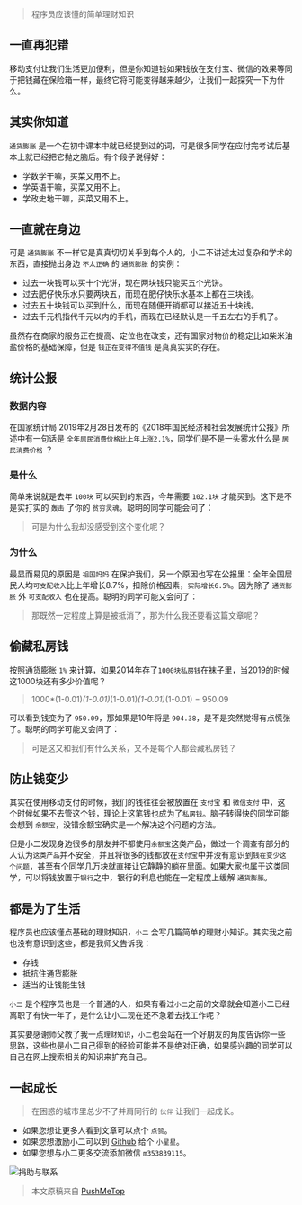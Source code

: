 > 程序员应该懂的简单理财知识

## 一直再犯错

移动支付让我们生活更加便利，但是你知道钱如果钱放在支付宝、微信的效果等同于把钱藏在保险箱一样，最终它将可能变得越来越少，让我们一起探究一下为什么。

## 其实你知道

`通货膨胀` 是一个在初中课本中就已经提到过的词，可是很多同学在应付完考试后基本上就已经把它抛之脑后。有个段子说得好：

* 学数学干嘛，买菜又用不上。
* 学英语干嘛，买菜又用不上。
* 学政史地干嘛，买菜又用不上。

## 一直就在身边

可是 `通货膨胀` 不一样它是真真切切关乎到每个人的，小二不讲述太过复杂和学术的东西，直接抛出身边 `不太正确` 的 `通货膨胀` 的实例：

* 过去一块钱可以买十个光饼，现在两块钱只能买五个光饼。
* 过去肥仔快乐水只要两块五，而现在肥仔快乐水基本上都在三块钱。
* 过去五十块钱可以买到什么，而现在随便开销都可以接近五十块钱。
* 过去千元机指代千元以内的手机，而现在已经默认是一千五左右的手机了。

虽然存在商家的服务正在提高、定位也在改变，还有国家对物价的稳定比如柴米油盐价格的基础保障，但是 `钱正在变得不值钱` 是真真实实的存在。

## 统计公报

### 数据内容

在国家统计局 2019年2月28日发布的《2018年国民经济和社会发展统计公报》所述中有一句话是 `全年居民消费价格比上年上涨2.1%`，同学们是不是一头雾水什么是 `居民消费价格` ？

### 是什么

简单来说就是去年 `100块` 可以买到的东西，今年需要 `102.1块` 才能买到。这下是不是实打实的 `轰击` 了你的 `贫穷灵魂`。聪明的同学可能会问了：

> 可是为什么我却没感受到这个变化呢？

### 为什么

最显而易见的原因是 `祖国妈妈` 在保护我们，另一个原因也写在公报里：全年全国居民人均`可支配收入`比上年增长8.7%，扣除价格因素，`实际增长6.5%`。因为除了 `通货膨胀` 外 `可支配收入` 也在提高。聪明的同学可能又会问了：

> 那既然一定程度上算是被抵消了，那为什么我还要看这篇文章呢？

## 偷藏私房钱

按照通货膨胀 `1%` 来计算，如果2014年存了`1000块私房钱`在袜子里，当2019的时候这1000块还有多少价值呢？

> 1000*(1-0.01)*(1-0.01)*(1-0.01)*(1-0.01)*(1-0.01) = 950.09

可以看到钱变为了 `950.09`，那如果是10年将是 `904.38`，是不是突然觉得有点慌张了。聪明的同学可能又会问了：

> 可是这又和我们有什么关系，又不是每个人都会藏私房钱？

## 防止钱变少

其实在使用移动支付的时候，我们的钱往往会被放置在 `支付宝` 和 `微信支付` 中，这个时候如果不去管这个钱，理论上这笔钱也成为了`私房钱`。脑子转得快的同学可能会想到 `余额宝`，没错余额宝确实是一个解决这个问题的方法。

但是小二发现身边很多的朋友并不都使用`余额宝`这类产品，做过一个调查有部分的人认为`这类产品`并不安全，并且将很多的钱都放在`支付宝`中并没有意识到`钱在变少这个问题`，甚至有个同学几万块就直接让它静静的躺在里面。如果大家也属于这类同学，可以将钱放置于`银行`之中，银行的利息也能在一定程度上缓解 `通货膨胀`。

## 都是为了生活

程序员也应该懂点基础的理财知识，`小二` 会写几篇简单的理财小知识。其实我之前也没有意识到这些，都是我师父告诉我：

* 存钱
* 抵抗住通货膨胀
* 适当的让钱能生钱

`小二` 是个程序员也是一个普通的人，如果有看过`小二`之前的文章就会知道小二已经离职了有快一年了，是什么让小二现在还不急着去找工作呢？

其实要感谢师父教了我一点`理财知识`，`小二`也会站在一个好朋友的角度告诉你一些思路，这些也是小二自己得到的经验可能并不是绝对正确，如果感兴趣的同学可以自己在网上搜索相关的知识来扩充自己。

## 一起成长

> 在困惑的城市里总少不了并肩同行的 `伙伴` 让我们一起成长。

* 如果您想让更多人看到文章可以点个 `点赞`。
* 如果您想激励小二可以到 [Github](https://github.com/pushmetop/personal-financial-planning) 给个 `小星星`。
* 如果您想与小二更多交流添加微信 `m353839115`。

![捐助与联系](https://user-gold-cdn.xitu.io/2019/5/25/16aef2ade2f5a148?w=2172&h=586&f=png&s=352862)

> 本文原稿来自 [PushMeTop](https://github.com/pushmetop)